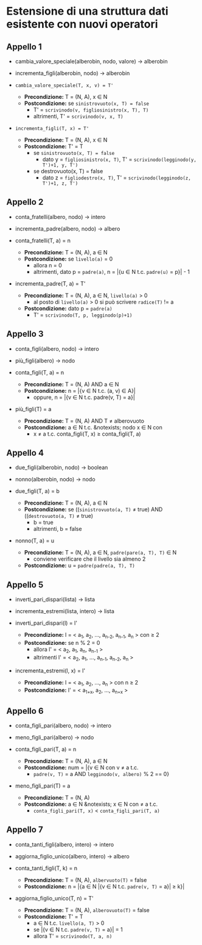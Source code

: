# Estensione di una struttura dati esistente con nuovi operatori

## Appello 1
* cambia_valore_speciale(alberobin, nodo, valore) &rightarrow; alberobin
* incrementa_figli(alberobin, nodo) &rightarrow; alberobin

* `cambia_valore_speciale(T, x, v) = T'`
  * **Precondizione:** T = (N, A), x &in; N
  * **Postcondizione:** se `sinistrovuoto(x, T) = false`
    * T' = `scrivinodo(v, figliosinistro(x, T), T)`
    * altrimenti, T' = `scrivinodo(v, x, T)`
* `incrementa_figli(T, x) = T'`
  * **Precondizione:** T = (N, A), x &in; N
  * **Postcondizione:** T' = T
    * se `sinistrovuoto(x, T) = false`
      * dato y = `figliosinistro(x, T)`, T' = `scrivinodo(legginodo(y, T')+1, y, T')`
    * se destrovuoto(x, T) = false
      * dato z = `figliodestro(x, T)`, T' = `scrivinodo(legginodo(z, T')+1, z, T')`

## Appello 2
* conta_fratelli(albero, nodo) &rightarrow; intero
* incrementa_padre(albero, nodo) &rightarrow; albero

* conta_fratelli(T, a) = n
  * **Precondizione:** T = (N, A), a &in; N
  * **Postcondizione:** se `livello(a)` = 0
    * allora n = 0
    * altrimenti, dato p = `padre(a)`, n = |{u &in; N t.c. `padre(u)` = p}| - 1
* incrementa_padre(T, a) = T'
  * **Precondizione:** T = (N, A), a &in; N, `livello(a)` > 0
    * al posto di `livello(a)` > 0 si può scrivere `radice(T)` != a
  * **Postcondizione:** dato p = `padre(a)`
    * T' = `scrivinodo(T, p, legginodo(p)+1)`
    
## Appello 3
* conta_figli(albero, nodo) &rightarrow; intero
* più_figli(albero) &rightarrow; nodo

* conta_figli(T, a) = n
  * **Precondizione:** T = (N, A) AND a &in; N
  * **Postcondizione:** n = |{v &in; N t.c. (a, v) &in; A}|
    * oppure, n = |{v &in; N t.c. padre(v, T) = a}|
* più_figli(T) = a
  * **Precondizione:** T = (N, A) AND T &ne; alberovuoto
  * **Postcondizione:** a &in; N t.c. &notexists; nodo x &in; N con
    * x &ne; a t.c. conta_figli(T, x) &ge; conta_figli(T, a)
    
## Appello 4
* due_figli(alberobin, nodo) &rightarrow; boolean
* nonno(alberobin, nodo) &rightarrow; nodo

* due_figli(T, a) = b
  * **Precondizione:** T = (N, A), a &in; N
  * **Postcondizione:** se ((`sinistrovuoto(a, T)` &ne; true) AND ((`destrovuoto(a, T)` &ne; true)
    * b = true
    * altrimenti, b = false
* nonno(T, a) = u
  * **Precondizione:** T = (N, A), a &in; N, `padre(pare(a, T), T)` &in; N
    * conviene verificare che il livello sia almeno 2
  * **Postcondizione:** u = `padre(padre(a, T), T)`
  
## Appello 5
* inverti_pari_dispari(lista) &rightarrow; lista
* incrementa_estremi(lista, intero) &rightarrow; lista

* inverti_pari_dispari(l) = l'
  * **Precondizione:** l = < a<sub>1</sub>, a<sub>2</sub>, ..., a<sub>n-2</sub>, a<sub>n-1</sub>, a<sub>n</sub> > con &ge; 2
  * **Postcondizione:** se n % 2 = 0
    * allora l' = < a<sub>2</sub>, a<sub>1</sub>, a<sub>n</sub>, a<sub>n-1</sub> >
    * altrimenti l' = < a<sub>2</sub>, a<sub>1</sub>, ..., a<sub>n-1</sub>, a<sub>n-2</sub>, a<sub>n</sub> >
* incrementa_estremi(l, x) = l'
  * **Precondizione:** l = < a<sub>1</sub>, a<sub>2</sub>, ..., a<sub>n</sub> > con n &ge; 2
  * **Postcondizione:** l' = < a<sub>1+x</sub>, a<sub>2</sub>, ..., a<sub>n+x</sub> >
 
## Appello 6
* conta_figli_pari(albero, nodo) &rightarrow; intero
* meno_figli_pari(albero) &rightarrow; nodo

* conta_figli_pari(T, a) = n
  * **Precondizione:** T = (N, A), a &in; N
  * **Postcondizione:** num = |{v &in; N con v &ne; a t.c. 
    * `padre(v, T)` = a AND `legginodo(v, albero)` % 2 == 0}
* meno_figli_pari(T) = a
  * **Precondizione:** T = (N, A)
  * **Postcondizione:** a &in; N &notexists; x &in; N con &ne; a t.c.
    * `conta_figli_pari(T, x)` < `conta_figli_pari(T, a)`
    
## Appello 7
* conta_tanti_figli(albero, intero) &rightarrow; intero
* aggiorna_figlio_unico(albero, intero) &rightarrow; albero

* conta_tanti_figli(T, k) = n
  * **Precondizione:** T = (N, A), `albervuoto(T)` = false
  * **Postcondizione:** n = |{a &in; N |{v &in; N t.c. `padre(v, T)` = a}| &ge; k}|
* aggiorna_figlio_unico(T, n) = T'
  * **Precondizione:** T = (N, A), `alberovuoto(T)` = false
  * **Postcondizione:** T' = T
    * a &in; N t.c. `livello(a, T)` > 0
    * se |{v &in; N t.c. `padre(v, T)` = a}| = 1
    * allora T' = `scrivinodo(T, a, n)`
    
  
